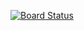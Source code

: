 [![Board Status](https://dev.azure.com/prueba-github-integration/5a0b9ee3-f259-4889-b114-e3ecaa426d55/f31fd6cd-5f96-4039-85e2-4d77201d2ba5/_apis/work/boardbadge/e0213df9-bc67-44f6-a26b-82ebd6e9383e)](https://dev.azure.com/prueba-github-integration/5a0b9ee3-f259-4889-b114-e3ecaa426d55/_boards/board/t/f31fd6cd-5f96-4039-85e2-4d77201d2ba5/Backlog%20items/)
